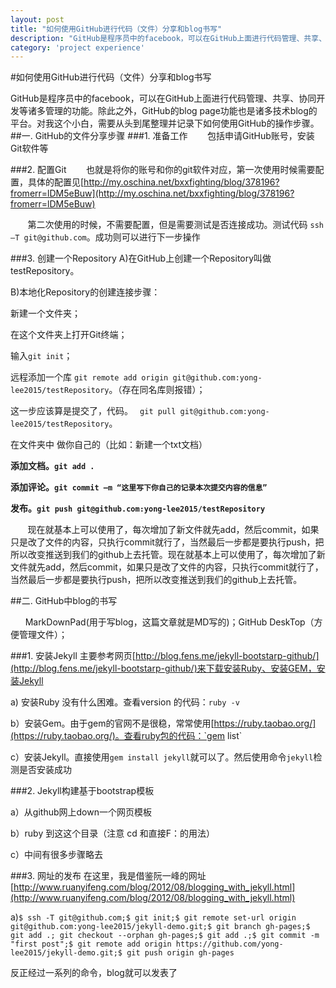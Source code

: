 ```yaml
---
layout: post
title: "如何使用GitHub进行代码（文件）分享和blog书写"   
description: "GitHub是程序员中的facebook，可以在GitHub上面进行代码管理、共享、协同开发等诸多管理的功能。除此之外，GitHub的blog page功能也是诸多技术blog的平台。对我这个小白，需要从头到尾整理并记录下如何使用GitHub的操作步骤。"
category: 'project experience'
---
```


#如何使用GitHub进行代码（文件）分享和blog书写

  GitHub是程序员中的facebook，可以在GitHub上面进行代码管理、共享、协同开发等诸多管理的功能。除此之外，GitHub的blog page功能也是诸多技术blog的平台。对我这个小白，需要从头到尾整理并记录下如何使用GitHub的操作步骤。
##一. GitHub的文件分享步骤
###1. 准备工作
&#160; &#160; &#160; &#160;包括申请GitHub账号，安装Git软件等

###2. 配置Git
  &#160; &#160; &#160; &#160;也就是将你的账号和你的git软件对应，第一次使用时候需要配置，具体的配置见[http://my.oschina.net/bxxfighting/blog/378196?fromerr=lDM5eBuw](http://my.oschina.net/bxxfighting/blog/378196?fromerr=lDM5eBuw)

&#160; &#160; &#160; &#160;第二次使用的时候，不需要配置，但是需要测试是否连接成功。测试代码
`ssh –T git@github.com`。成功则可以进行下一步操作

###3. 创建一个Repository
A)在GitHub上创建一个Repository叫做testRepository。

B)本地化Repository的创建连接步骤：

新建一个文件夹；

在这个文件夹上打开Git终端；

输入`git init`；

远程添加一个库 `git remote add origin git@github.com:yong-lee2015/testRepository`。（存在同名库则报错）；

这一步应该算是提交了，代码。 ` git pull git@github.com:yong-lee2015/testRepository`。

在文件夹中 做你自己的（比如：新建一个txt文档）

**添加文档。`git add .`**

**添加评论。`git commit –m “这里写下你自己的记录本次提交内容的信息”`**

**发布。`git push git@github.com:yong-lee2015/testRepository`**

&#160; &#160; &#160; &#160;现在就基本上可以使用了，每次增加了新文件就先add，然后commit，如果只是改了文件的内容，只执行commit就行了，当然最后一步都是要执行push，把所以改变推送到我们的github上去托管。现在就基本上可以使用了，每次增加了新文件就先add，然后commit，如果只是改了文件的内容，只执行commit就行了，当然最后一步都是要执行push，把所以改变推送到我们的github上去托管。

##二. GitHub中blog的书写

&#160; &#160;&#160;&#160; MarkDownPad(用于写blog，这篇文章就是MD写的)；GitHub DeskTop（方便管理文件）；
    
###1. 安装Jekyll
主要参考网页[http://blog.fens.me/jekyll-bootstarp-github/](http://blog.fens.me/jekyll-bootstarp-github/)来下载安装Ruby、安装GEM，安装Jekyll

a) 安装Ruby 没有什么困难。查看version 的代码：`ruby -v`

b）安装Gem。由于gem的官网不是很稳，常常使用[https://ruby.taobao.org/](https://ruby.taobao.org/)。查看ruby包的代码：`gem list`

c）安装Jekyll。直接使用`gem install jekyll`就可以了。然后使用命令`jekyll`检测是否安装成功

###2. Jekyll构建基于bootstrap模板

a）从github网上down一个网页模板

b）ruby 到这这个目录（注意 cd 和直接F：的用法）

c）中间有很多步骤略去

###3. 网址的发布
在这里，我是借鉴阮一峰的网址[http://www.ruanyifeng.com/blog/2012/08/blogging_with_jekyll.html](http://www.ruanyifeng.com/blog/2012/08/blogging_with_jekyll.html)

a)`$ ssh -T git@github.com;$ git init;$ git remote set-url origin git@github.com:yong-lee2015/jekyll-demo.git;$ git branch gh-pages;$ git add .; git checkout --orphan gh-pages;$ git add .;$ git commit -m "first post";$ git remote add origin https://github.com/yong-lee2015/jekyll-demo.git;$ git push origin gh-pages`

反正经过一系列的命令，blog就可以发表了



